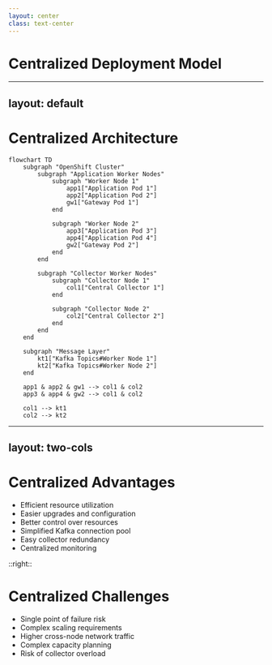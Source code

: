 ```yaml
---
layout: center
class: text-center
---
```


# Centralized Deployment Model

---
layout: default
---

# Centralized Architecture

```mermaid
flowchart TD
    subgraph "OpenShift Cluster"
        subgraph "Application Worker Nodes"
            subgraph "Worker Node 1"
                app1["Application Pod 1"]
                app2["Application Pod 2"]
                gw1["Gateway Pod 1"]
            end
            
            subgraph "Worker Node 2"
                app3["Application Pod 3"]
                app4["Application Pod 4"]
                gw2["Gateway Pod 2"]
            end
        end
        
        subgraph "Collector Worker Nodes"
            subgraph "Collector Node 1"
                col1["Central Collector 1"]
            end
            
            subgraph "Collector Node 2"
                col2["Central Collector 2"]
            end
        end
    end

    subgraph "Message Layer"
        kt1["Kafka Topics#Worker Node 1"]
        kt2["Kafka Topics#Worker Node 2"]
    end
    
    app1 & app2 & gw1 --> col1 & col2
    app3 & app4 & gw2 --> col1 & col2

    col1 --> kt1
    col2 --> kt2
```

---
layout: two-cols
---

# Centralized Advantages

- Efficient resource utilization
- Easier upgrades and configuration
- Better control over resources
- Simplified Kafka connection pool
- Easy collector redundancy
- Centralized monitoring

::right::

# Centralized Challenges

- Single point of failure risk
- Complex scaling requirements
- Higher cross-node network traffic
- Complex capacity planning
- Risk of collector overload


